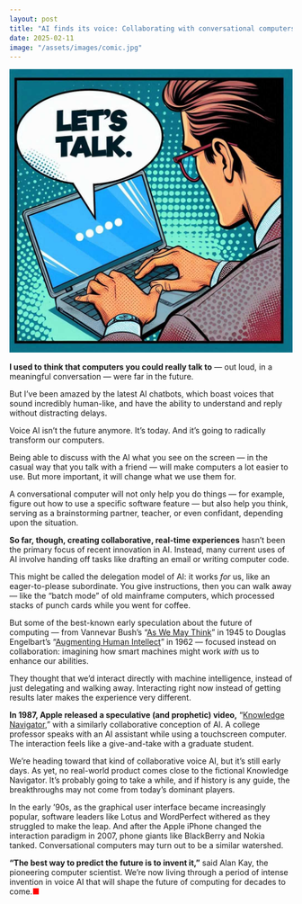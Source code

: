 ```yaml
---
layout: post
title: "AI finds its voice: Collaborating with conversational computers"
date: 2025-02-11
image: "/assets/images/comic.jpg"
---
```


![Comic-style illustration of a man in front of a laptop. A voice bubble from the screen says, "Let's talk."](/assets/images/comic.jpg)

**I used to think that computers you could really talk to** — out loud, in a meaningful conversation — were far in the future.

But I’ve been amazed by the latest AI chatbots, which boast voices that sound incredibly human-like, and have the ability to understand and reply without distracting delays.

Voice AI isn’t the future anymore. It’s today. And it’s going to radically transform our computers.

Being able to discuss with the AI what you see on the screen — in the casual way that you talk with a friend — will make computers a lot easier to use. But more important, it will change what we use them for.

A conversational computer will not only help you do things — for example, figure out how to use a specific software feature — but also help you think, serving as a brainstorming partner, teacher, or even confidant, depending upon the situation.

**So far, though, creating collaborative, real-time experiences** hasn’t been the primary focus of recent innovation in AI. Instead, many current uses of AI involve handing off tasks like drafting an email or writing computer code.

This might be called the delegation model of AI: it works *for* us, like an eager-to-please subordinate. You give instructions, then you can walk away — like the “batch mode” of old mainframe computers, which processed stacks of punch cards while you went for coffee.

But some of the best-known early speculation about the future of computing — from Vannevar Bush’s “[As We May Think](https://en.wikipedia.org/wiki/As_We_May_Think)” in 1945 to Douglas Engelbart’s “[Augmenting Human Intellect](https://www.taylorfrancis.com/chapters/oa-edit/10.4324/9781003230762-3/augmenting-human-intellect-douglas-engelbart)” in 1962 — focused instead on collaboration: imagining how smart machines might work *with* us to enhance our abilities.

They thought that we’d interact directly with machine intelligence, instead of just delegating and walking away. Interacting right now instead of getting results later makes the experience very different.

**In 1987, Apple released a speculative (and prophetic) video,** “[Knowledge Navigator](https://www.youtube.com/watch?v=-jiBLQyUi38),” with a similarly collaborative conception of AI. A college professor speaks with an AI assistant while using a touchscreen computer. The interaction feels like a give-and-take with a graduate student.

We’re heading toward that kind of collaborative voice AI, but it’s still early days. As yet, no real-world product comes close to the fictional Knowledge Navigator. It’s probably going to take a while, and if history is any guide, the breakthroughs may not come from today’s dominant players.

In the early ’90s, as the graphical user interface became increasingly popular, software leaders like Lotus and WordPerfect withered as they struggled to make the leap. And after the Apple iPhone changed the interaction paradigm in 2007, phone giants like BlackBerry and Nokia tanked. Conversational computers may turn out to be a similar watershed.

**“The best way to predict the future is to invent it,”** said Alan Kay, the pioneering computer scientist. We’re now living through a period of intense invention in voice AI that will shape the future of computing for decades to come.<span style="font-size: 1em; color: red; vertical-align: text-bottom;">■</span>
